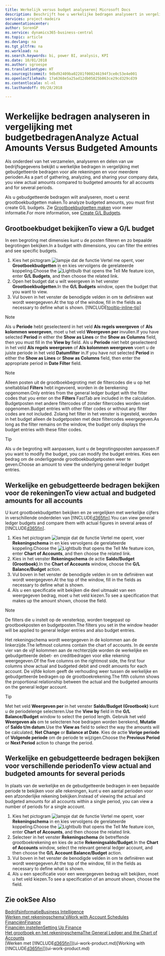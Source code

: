 ```yaml
---
title: Werkelijk versus budget analyseren| Microsoft Docs
description: Beschrijft hoe u werkelijke bedragen analyseert in vergelijking met budgetbedragen.
services: project-madeira
documentationcenter: 
author: SorenGP
ms.service: dynamics365-business-central
ms.topic: article
ms.devlang: na
ms.tgt_pltfrm: na
ms.workload: na
ms.search.keywords: bi, power BI, analysis, KPI
ms.date: 10/01/2018
ms.author: sgroespe
ms.translationtype: HT
ms.sourcegitcommit: 9dbd92409ba02281f008246194f3ce0c53e4e001
ms.openlocfilehash: 17a6368e5a25ad12db05825b863ce29cd329cd39
ms.contentlocale: nl-nl
ms.lasthandoff: 09/28/2018

---
```

# <a name="analyze-actual-amounts-versus-budgeted-amounts"></a><span data-ttu-id="beb96-103">Werkelijke bedragen analyseren in vergelijking met budgetbedragen</span><span class="sxs-lookup"><span data-stu-id="beb96-103">Analyze Actual Amounts Versus Budgeted Amounts</span></span>
<span data-ttu-id="beb96-104">Als onderdeel van het verzamelen, analyseren en delen van uw bedrijfsgegevens bekijkt u werkelijke bedragen in vergelijking met gebudgetteerde bedragen voor alle rekeningen en voor meerdere perioden.</span><span class="sxs-lookup"><span data-stu-id="beb96-104">As a part of gathering, analyzing, and sharing your company data, you view actual amounts compared to budgeted amounts for all accounts and for several periods.</span></span>

<span data-ttu-id="beb96-105">Als u gebudgetteerde bedragen wilt analyseren, moet u eerst grootboekbudgetten maken.</span><span class="sxs-lookup"><span data-stu-id="beb96-105">To analyze budgeted amounts, you must first create G(L budgets.</span></span> <span data-ttu-id="beb96-106">Zie [Grootboekbudgetten maken](finance-how-create-budgets.md) voor meer informatie.</span><span class="sxs-lookup"><span data-stu-id="beb96-106">For more information, see [Create G/L Budgets](finance-how-create-budgets.md).</span></span>

## <a name="to-view-a-gl-budget"></a><span data-ttu-id="beb96-107">Grootboekbudget bekijken</span><span class="sxs-lookup"><span data-stu-id="beb96-107">To view a G/L budget</span></span>
<span data-ttu-id="beb96-108">In een begroting met dimensies kunt u de posten filteren en zo bepaalde begrotingen bekijken.</span><span class="sxs-lookup"><span data-stu-id="beb96-108">In a budget with dimensions, you can filter the entries and see specific budgets.</span></span>

1. <span data-ttu-id="beb96-109">Kies het pictogram ![lampje dat de functie Vertel me opent](media/ui-search/search_small.png "Vertel me wat u wilt doen"), voer **Grootboekbudgetten** in en kies vervolgens de gerelateerde koppeling.</span><span class="sxs-lookup"><span data-stu-id="beb96-109">Choose the ![Lightbulb that opens the Tell Me feature](media/ui-search/search_small.png "Tell me what you want to do") icon, enter **G/L Budgets**, and then choose the related link.</span></span>
2. <span data-ttu-id="beb96-110">Open het budget dat u wilt weergeven in het venster **Grootboekbudgetten**.</span><span class="sxs-lookup"><span data-stu-id="beb96-110">In the **G/L Budgets** window, open the budget that you want to view.</span></span>  
3. <span data-ttu-id="beb96-111">Vul boven in het venster de benodigde velden in om te definiëren wat wordt weergegeven.</span><span class="sxs-lookup"><span data-stu-id="beb96-111">At the top of the window, fill in the fields as necessary to define what is shown.</span></span> [!INCLUDE[tooltip-inline-tip](includes/tooltip-inline-tip_md.md)]

> [!NOTE]  
>   <span data-ttu-id="beb96-112">Als u **Periode** hebt geselecteerd in het veld **Als regels weergeven** of **Als kolommen weergeven**, moet u het veld **Weergeven per** invullen.</span><span class="sxs-lookup"><span data-stu-id="beb96-112">If you have selected **Period** in either the **Show as Lines** or the **Show as Columns** field, then you must fill in the **View by** field.</span></span> <span data-ttu-id="beb96-113">Als u **Periode** niet hebt geselecteerd in het veld **Als regels weergeven** of **Als kolommen weergeven** voert u de juiste periode in het veld **Datumfilter** in.</span><span class="sxs-lookup"><span data-stu-id="beb96-113">If you have not selected **Period** in either the **Show as Lines** or **Show as Columns** field, then enter the appropriate period in **Date Filter** field.</span></span>  

> [!NOTE]  
>   <span data-ttu-id="beb96-114">Alleen posten uit de grootboekbegroting met de filtercodes die u op het sneltabblad **Filters** hebt ingevoerd, worden in de berekening opgenomen.</span><span class="sxs-lookup"><span data-stu-id="beb96-114">Only entries from the general ledger budget with the filter codes that you enter on the **Filters** FastTab are included in the calculation.</span></span> <span data-ttu-id="beb96-115">Budgetposten met andere filtercodes of zonder filtercodes worden niet opgenomen.</span><span class="sxs-lookup"><span data-stu-id="beb96-115">Budget entries with other filter codes or without any filter codes are not included.</span></span> <span data-ttu-id="beb96-116">Zolang het filter in het venster is ingesteld, worden in het budget alleen de budgetposten met deze filtercodes weergegeven.</span><span class="sxs-lookup"><span data-stu-id="beb96-116">As long as the filter remains on the window, the budget only displays the budget entries with these filter codes.</span></span>  

> [!TIP]  
>   <span data-ttu-id="beb96-117">Als u de begroting wilt aanpassen, kunt u de begrotingsposten aanpassen.</span><span class="sxs-lookup"><span data-stu-id="beb96-117">If you want to modify the budget, you can modify the budget entries.</span></span> <span data-ttu-id="beb96-118">Kies een bedrag om de onderliggende grootboekbudgetposten weer te geven.</span><span class="sxs-lookup"><span data-stu-id="beb96-118">Choose an amount to view the underlying general ledger budget entries.</span></span>

## <a name="to-view-actual-and-budgeted-amounts-for-all-accounts"></a><span data-ttu-id="beb96-119">Werkelijke en gebudgetteerde bedragen bekijken voor de rekeningen</span><span class="sxs-lookup"><span data-stu-id="beb96-119">To view actual and budgeted amounts for all accounts</span></span>  
<span data-ttu-id="beb96-120">U kunt grootboekbudgetten bekijken en ze vergelijken met werkelijke cijfers in verschillende onderdelen van [!INCLUDE[d365fin](includes/d365fin_md.md)].</span><span class="sxs-lookup"><span data-stu-id="beb96-120">You can view general ledger budgets and compare them with actual figures in several areas of [!INCLUDE[d365fin](includes/d365fin_md.md)].</span></span>

1. <span data-ttu-id="beb96-121">Kies het pictogram ![lampje dat de functie Vertel me opent](media/ui-search/search_small.png "Vertel me wat u wilt doen"), voer **Rekeningschema** in en kies vervolgens de gerelateerde koppeling.</span><span class="sxs-lookup"><span data-stu-id="beb96-121">Choose the ![Lightbulb that opens the Tell Me feature](media/ui-search/search_small.png "Tell me what you want to do") icon, enter **Chart of Accounts**, and then choose the related link.</span></span>  
2. <span data-ttu-id="beb96-122">Kies in het venster **Rekeningschema** de actie **Saldo/Budget (Grootboek)**.</span><span class="sxs-lookup"><span data-stu-id="beb96-122">In the **Chart of Accounts** window, choose the **G/L Balance/Budget** action.</span></span>
3. <span data-ttu-id="beb96-123">Vul boven in het venster de benodigde velden in om te definiëren wat wordt weergegeven.</span><span class="sxs-lookup"><span data-stu-id="beb96-123">At the top of the window, fill in the fields as necessary to define what is shown.</span></span>  
4. <span data-ttu-id="beb96-124">Als u een specificatie wilt bekijken die deel uitmaakt van een weergegeven bedrag, moet u het veld kiezen.</span><span class="sxs-lookup"><span data-stu-id="beb96-124">To see a specification that makes up the amount shown, choose the field.</span></span>  

> [!NOTE]  
>   <span data-ttu-id="beb96-125">De filters die u instelt op de vensterkop, worden toegepast op grootboekposten en budgetposten.</span><span class="sxs-lookup"><span data-stu-id="beb96-125">The filters you set in the window header will be applied to general ledger entries and also budget entries.</span></span>

<span data-ttu-id="beb96-126">Het rekeningschema wordt weergegeven in de kolommen aan de linkerzijde.</span><span class="sxs-lookup"><span data-stu-id="beb96-126">The leftmost columns contain the chart of accounts.</span></span> <span data-ttu-id="beb96-127">In de eerste vier van de vijf kolommen aan de rechterzijde worden de werkelijke en gebudgetteerde debet- en creditbedragen voor elke rekening weergegeven.</span><span class="sxs-lookup"><span data-stu-id="beb96-127">Of the five columns on the rightmost side, the first four columns show actual and budgeted debit and credit amounts for each account.</span></span> <span data-ttu-id="beb96-128">De vijfde kolom geeft de verhouding weer tussen de werkelijke en gebudgetteerde bedragen op de grootboekrekening.</span><span class="sxs-lookup"><span data-stu-id="beb96-128">The fifth column shows the proportional relationship between the actual and the budgeted amounts on the general ledger account.</span></span>  

> [!TIP]  
>   <span data-ttu-id="beb96-129">Met het veld **Weergeven per** in het venster **Saldo/Budget (Grootboek)** kunt u de periodelenge selecteren.</span><span class="sxs-lookup"><span data-stu-id="beb96-129">Use the **View by** field in the **G/L Balance/Budget** window to select the period length.</span></span> <span data-ttu-id="beb96-130">Gebruik het veld **Weergeven als** om te selecteren hoe bedragen worden berekend, **Mutatie** of **Saldo t/m datum**.</span><span class="sxs-lookup"><span data-stu-id="beb96-130">Use the **View as** field to select the way the amounts will be calculated, **Net Change** or **Balance at Date**.</span></span> <span data-ttu-id="beb96-131">Kies de actie **Vorige periode** of **Volgende periode** om de periode te wijzigen.</span><span class="sxs-lookup"><span data-stu-id="beb96-131">Choose the **Previous Period** or **Next Period** action to change the period.</span></span>  

## <a name="to-view-actual-and-budgeted-amounts-for-several-periods"></a><span data-ttu-id="beb96-132">Werkelijke en gebudgetteerde bedragen bekijken voor verschillende perioden</span><span class="sxs-lookup"><span data-stu-id="beb96-132">To view actual and budgeted amounts for several periods</span></span>  
<span data-ttu-id="beb96-133">In plaats van de werkelijke en de gebudgetteerde bedragen in een bepaalde periode te bekijken voor alle rekeningen, kunt u een aantal perioden voor een afzonderlijke rekening bekijken.</span><span class="sxs-lookup"><span data-stu-id="beb96-133">Instead of viewing the actual and budgeted amounts for all accounts within a single period, you can view a number of periods for a single account.</span></span>  

1. <span data-ttu-id="beb96-134">Kies het pictogram ![lampje dat de functie Vertel me opent](media/ui-search/search_small.png "Vertel me wat u wilt doen"), voer **Rekeningschema** in en kies vervolgens de gerelateerde koppeling.</span><span class="sxs-lookup"><span data-stu-id="beb96-134">Choose the ![Lightbulb that opens the Tell Me feature](media/ui-search/search_small.png "Tell me what you want to do") icon, enter **Chart of Accounts**, and then choose the related link.</span></span>  
2. <span data-ttu-id="beb96-135">Selecteer in het venster **Rekeningschema** de betreffende grootboekrekening en kies de actie **Rekeningsaldo/Budget**.</span><span class="sxs-lookup"><span data-stu-id="beb96-135">In the **Chart of Accounts** window, select the relevant general ledger account, and then choose the **G/L Account Balance/Budget** action.</span></span>  
3. <span data-ttu-id="beb96-136">Vul boven in het venster de benodigde velden in om te definiëren wat wordt weergegeven.</span><span class="sxs-lookup"><span data-stu-id="beb96-136">At the top of the window, fill in the fields as necessary to define what is shown.</span></span>   
4. <span data-ttu-id="beb96-137">Als u een specificatie voor een weergegeven bedrag wilt bekijken, moet u het veld kiezen.</span><span class="sxs-lookup"><span data-stu-id="beb96-137">To see a specification of an amount shown, choose the field.</span></span>  

## <a name="see-also"></a><span data-ttu-id="beb96-138">Zie ook</span><span class="sxs-lookup"><span data-stu-id="beb96-138">See Also</span></span>
[<span data-ttu-id="beb96-139">Bedrijfsinformatie</span><span class="sxs-lookup"><span data-stu-id="beb96-139">Business Intelligence</span></span>](bi.md)  
[<span data-ttu-id="beb96-140">Werken met rekeningschema's</span><span class="sxs-lookup"><span data-stu-id="beb96-140">Work with Account Schedules</span></span>](bi-how-work-account-schedule.md)  
[<span data-ttu-id="beb96-141">Financiën</span><span class="sxs-lookup"><span data-stu-id="beb96-141">Finance</span></span>](finance.md)  
[<span data-ttu-id="beb96-142">Financiën instellen</span><span class="sxs-lookup"><span data-stu-id="beb96-142">Setting Up Finance</span></span>](finance-setup-finance.md)  
[<span data-ttu-id="beb96-143">Het grootboek en het rekeningschema</span><span class="sxs-lookup"><span data-stu-id="beb96-143">The General Ledger and the Chart of Accounts</span></span>](finance-general-ledger.md)  
<span data-ttu-id="beb96-144">[Werken met [!INCLUDE[d365fin](includes/d365fin_md.md)]](ui-work-product.md)</span><span class="sxs-lookup"><span data-stu-id="beb96-144">[Working with [!INCLUDE[d365fin](includes/d365fin_md.md)]](ui-work-product.md)</span></span>  


